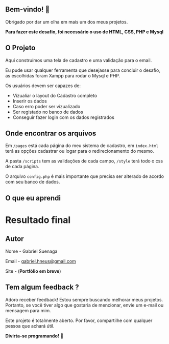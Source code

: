 ## Bem-vindo! 👋

Obrigado por dar um olha em mais um dos meus projetos.

**Para fazer este desafio, foi necessário o uso de HTML, CSS, PHP e Mysql**

## O Projeto

Aqui construímos uma tela de cadastro e uma validação para o email.

Eu pude usar qualquer ferramenta que desejasse para concluir o desafio, as escolhidas foram Xampp para rodar o Mysql e PHP.

Os usuários devem ser capazes de:

- Vizualiar o layout do Cadastro completo
- Inserir os dados
- Caso erro poder ser vizualizado
- Ser registado no banco de dados
- Conseguir fazer login com os dados registrados

## Onde encontrar os arquivos

Em `/pages` está cada página do meu sistema de cadastro, em `index.html` terá as opções cadastrar ou logar para o redirecionamento do mesmo.

A pasta `/scripts` tem as validações de cada campo, `/style` terá todo o css de cada página.

O arquivo `config.php` é mais importante que precisa ser alterado de acordo com seu banco de dados.



## O que eu aprendi



# Resultado final



## Autor

Nome - Gabriel Suenaga

Email - gabriel.hneus@gmail.com

Site - (**Portfólio em breve**)

## Tem algum feedback ?

Adoro receber feedback! Estou sempre buscando melhorar meus projetos. Portanto, se você tiver algo que gostaria de mencionar, envie um e-mail ou mensagem para mim.

Este projeto é totalmente aberto. Por favor, compartilhe com qualquer pessoa que achará útil.

**Divirta-se programando!** 🚀
